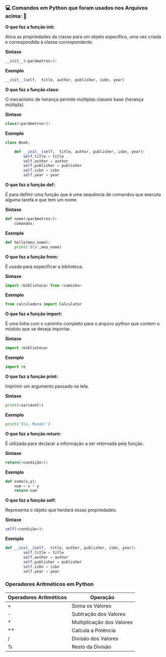 ### :computer: Comandos em Python que foram usados nos Arquivos acima: :rocket:
**O que faz a função __init__:**

Ativa as propriedades da classe para um objeto específico, uma vez criada e correspondida à classe correspondente.

**Sintaxe**

~~~py
__init__(<parâmetros>):
~~~

**Exemplo**

~~~py
__init__(self,  title, author, publisher, isbn, year)
~~~

**O que faz a função class:**

O mecanismo de herança permite múltiplas classes base (herança múltipla).

**Sintaxe**

~~~py
class(<parâmetros>):
~~~

**Exemplo**

~~~py
class Book:

    def __init__(self,  title, author, publisher, isbn, year):
        self.title = title
        self.author = author
        self.publisher = publisher
        self.isbn = isbn
        self.year = year
~~~

**O que faz a função def:**

É para definir uma função que é uma sequência de comandos que executa alguma tarefa e que tem um nome.

**Sintaxe**

~~~py
def nome(<parâmetros>):
    comandos:
~~~

**Exemplo**

~~~py
def hello(meu_nome):
    print('Olá',meu_nome)
~~~

**O que faz a função from:**

É usada para especificar a biblioteca.

**Sintaxe**

~~~py
import <biblioteca> from <caminho>
~~~

**Exemplo**

~~~py
from calculadora import Calculator
~~~

**O que faz a função import:**

É uma linha com o caminho completo para o arquivo python que contem o módulo que se deseja importar.

**Sintaxe**

~~~py
import <biblioteca>
~~~

**Exemplo**

~~~py
import re
~~~

**O que faz a função print:**

Imprimir um argumento passado na tela.

**Sintaxe**

~~~py
print(<variável>)
~~~

**Exemplo**

~~~py
print('Olá, Mundo!')
~~~

**O que faz a função return:**

É utilizada para declarar a informação a ser retornada pela função.

**Sintaxe**

~~~py
return(<condição>):
~~~

**Exemplo**

~~~py
def soma(x,y):
    num = x * y
    return num
~~~

**O que faz a função self:**

Representa o objeto que herdará essas propriedades.

**Sintaxe**

~~~py
self(<condição>):
~~~

**Exemplo**

~~~py
def __init__(self,  title, author, publisher, isbn, year):
        self.title = title
        self.author = author
        self.publisher = publisher
        self.isbn = isbn
        self.year = year
~~~



### Operadores Aritméticos em Python
| Operadores Aritméticos | Operação                  |
|------------------------|---------------------------|
| +                      | Soma os Valores           |
| -                      | Subtração dos Valores     |
| *                      | Multiplicação dos Valores |
| **                     | Calcula a Potência        |
| /                      | Divisão dos Valores       |
| %                      | Resto da Divisão          |
